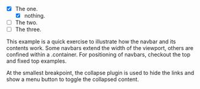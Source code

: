 - [x] The one.
    - [x] nothing.
- [ ] The two. 
- [ ] The three.

This example is a quick exercise to illustrate how the navbar and its contents work. Some navbars extend the width of the viewport, others are confined within a .container. For positioning of navbars, checkout the top and fixed top examples.

At the smallest breakpoint, the collapse plugin is used to hide the links and show a menu button to toggle the collapsed content.